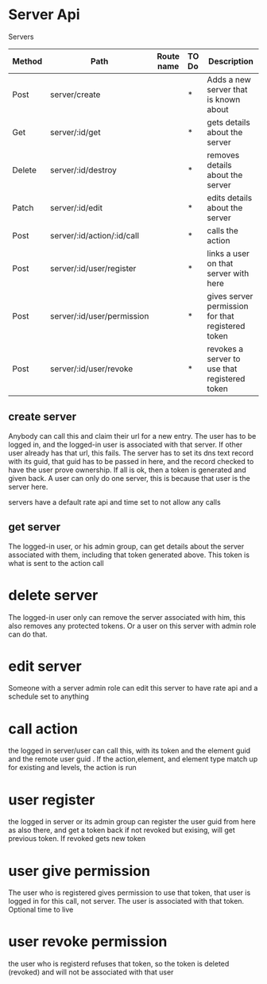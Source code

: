 # Server Api

Servers

| Method | Path                       | Route name | TO Do | Description                                       |
|--------|----------------------------|------------|:------|---------------------------------------------------|
| Post   | server/create              |            | *     | Adds a new server that is known about             |
| Get    | server/:id/get             |            | *     | gets details about the server                     |
| Delete | server/:id/destroy         |            | *     | removes details about the server                  |
| Patch  | server/:id/edit            |            | *     | edits details about the server                    |
| Post   | server/:id/action/:id/call |            | *     | calls the action                                  |
| Post   | server/:id/user/register   |            | *     | links a user on that server with here             |
| Post   | server/:id/user/permission |            | *     | gives server permission for that registered token |
| Post   | server/:id/user/revoke     |            | *     | revokes a server to use that registered token     |

## create server
Anybody can call this and claim their url for a new entry. The user has to be logged in, and the logged-in user is associated with that server.
If other user already has that url, this fails.
The server has to set its dns text record with its guid, that guid has to be passed in here, and the record checked to have the user prove ownership.
If all is ok, then a token is generated and given back.
A user can only do one server, this is because that user is the server here.

servers have a default rate api and time set to not allow any calls

## get server
The logged-in user, or his admin group, can get details about the server associated with them, including that token generated above.
This token is what is sent to the action call

# delete server
The logged-in user only can remove the server associated with him, this also removes any protected tokens.
Or a user on this server with admin role can do that.

# edit server
Someone with a server admin role can edit this server to have rate api and a schedule set to anything

# call action
the logged in server/user can call this, with its token and the element guid and the remote user guid .
If the action,element, and element type match up for existing and levels, the action is run

# user register
the logged in server or its admin group can register the user guid from here as also there, and get a token back
if not revoked but exising, will get previous token. If revoked gets new token

# user give permission
The user who is registered gives permission to use that token, that user is logged in for this call, not server.
The user is associated with that token.
Optional time to live

# user revoke permission
the user who is registerd refuses that token, so the token is deleted (revoked) and will not be associated with that user


